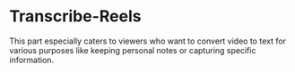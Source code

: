 # Transcribe-Reels
This part especially caters to viewers who want to convert video to text for various purposes like keeping personal notes or capturing specific information.
